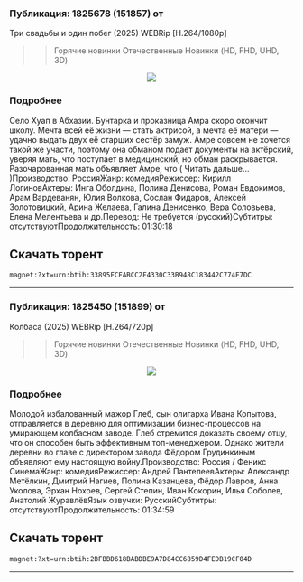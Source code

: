 ###  Публикация: 1825678   (151857) от 

Три свадьбы и один побег (2025) WEBRip [H.264/1080p]

>>Горячие новинки
>>Отечественные Новинки (HD, FHD, UHD, 3D)

<div id="header" align="center">
  <img src="https://mybot.cloudpub.ru/public/picture/002/save_picture_151857.jpg" />
</div>


###  Подробнее

Село Хуап в Абхазии. Бунтарка и проказница Амра скоро окончит школу. Мечта всей её жизни — стать актрисой, а мечта её матери — удачно выдать двух её старших сестёр замуж. Амре совсем не хочется такой же участи, поэтому она обманом подает документы на актёрский, уверяя мать, что поступает в медицинский, но обман раскрывается. Разочарованная мать объявляет Амре, что (   Читать дальше...   )Производство: РоссияЖанр: комедияРежиссер: Кирилл ЛогиновАктеры: Инга Оболдина, Полина Денисова, Роман Евдокимов, Арам Вардеванян, Юлия Волкова, Сослан Фидаров, Алексей Золотовицкий, Арина Желаева, Галина Денисенко, Вера Соловьева, Елена Мелентьева и др.Перевод: Не требуется (русский)Субтитры: отсутствуютПродолжительность: 01:30:18

## Скачать торент
```bash
magnet:?xt=urn:btih:33895FCFABCC2F4330C33B948C183442C774E7DC
```



---------------------------------------------------------------------------------------------------------------
###  Публикация: 1825450   (151899) от 

Колбаса (2025) WEBRip [H.264/720p]

>>Горячие новинки
>>Отечественные Новинки (HD, FHD, UHD, 3D)

<div id="header" align="center">
  <img src="https://mybot.cloudpub.ru/public/picture/002/save_picture_151899.jpg" />
</div>


###  Подробнее

Молодой избалованный мажор Глеб, сын олигарха Ивана Копытова, отправляется в деревню для оптимизации бизнес-процессов на умирающем колбасном заводе. Глеб стремится доказать своему отцу, что он способен быть эффективным топ-менеджером. Однако жители деревни во главе с директором завода Фёдором Грудинкиным объявляют ему настоящую войну.Производство: Россия / Феникс СинемаЖанр: комедияРежиссер: Андрей ПантелеевАктеры: Александр Метёлкин, Дмитрий Нагиев, Полина Казанцева, Фёдор Лавров, Анна Уколова, Эрхан Нохоев, Сергей Степин, Иван Кокорин, Илья Соболев, Анатолий ЖуравлёвЯзык озвучки: РусскийСубтитры: отсутствуютПродолжительность: 01:34:59

## Скачать торент
```bash
magnet:?xt=urn:btih:2BFBBD618BABDBE9A7D84CC6859D4FEDB19CF04D
```



---------------------------------------------------------------------------------------------------------------
